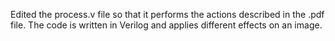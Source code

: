 Edited the process.v file so that it performs the actions described in the .pdf file.
The code is written in Verilog and applies different effects on an image. 
